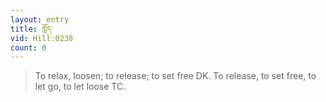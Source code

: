 ```yaml
---
layout: entry
title: གློད་
vid: Hill:0238
count: 0
---
```

> To relax, loosen; to release; to set free DK\. To release, to set free, to let go, to let loose TC\.


